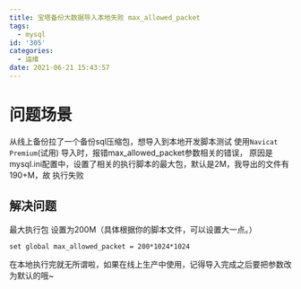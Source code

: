 ```yaml
---
title: 宝塔备份大数据导入本地失败 max_allowed_packet
tags:
  - mysql
id: '305'
categories:
  - 运维
date: 2021-06-21 15:43:57
---
```


# 问题场景

从线上备份拉了一个备份sql压缩包，想导入到本地开发脚本测试 使用`Navicat Premium`(试用) 导入时，报错max\_allowed\_packet参数相关的错误， 原因是mysql.ini配置中，设置了相关的执行脚本的最大包，默认是2M，我导出的文件有190+M，故 执行失败

## 解决问题

最大执行包 设置为200M（具体根据你的脚本文件，可以设置大一点。）

```
set global max_allowed_packet = 200*1024*1024
```

在本地执行完就无所谓啦，如果在线上生产中使用，记得导入完成之后要把参数改为默认的哦~